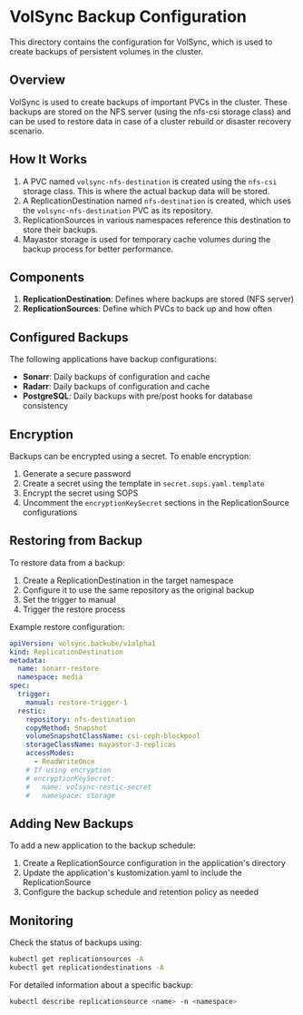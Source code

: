 # VolSync Backup Configuration

This directory contains the configuration for VolSync, which is used to create backups of persistent volumes in the cluster.

## Overview

VolSync is used to create backups of important PVCs in the cluster. These backups are stored on the NFS server (using the nfs-csi storage class) and can be used to restore data in case of a cluster rebuild or disaster recovery scenario.

## How It Works

1. A PVC named `volsync-nfs-destination` is created using the `nfs-csi` storage class. This is where the actual backup data will be stored.
2. A ReplicationDestination named `nfs-destination` is created, which uses the `volsync-nfs-destination` PVC as its repository.
3. ReplicationSources in various namespaces reference this destination to store their backups.
4. Mayastor storage is used for temporary cache volumes during the backup process for better performance.

## Components

1. **ReplicationDestination**: Defines where backups are stored (NFS server)
2. **ReplicationSources**: Define which PVCs to back up and how often

## Configured Backups

The following applications have backup configurations:

- **Sonarr**: Daily backups of configuration and cache
- **Radarr**: Daily backups of configuration and cache
- **PostgreSQL**: Daily backups with pre/post hooks for database consistency

## Encryption

Backups can be encrypted using a secret. To enable encryption:

1. Generate a secure password
2. Create a secret using the template in `secret.sops.yaml.template`
3. Encrypt the secret using SOPS
4. Uncomment the `encryptionKeySecret` sections in the ReplicationSource configurations

## Restoring from Backup

To restore data from a backup:

1. Create a ReplicationDestination in the target namespace
2. Configure it to use the same repository as the original backup
3. Set the trigger to manual
4. Trigger the restore process

Example restore configuration:

```yaml
apiVersion: volsync.backube/v1alpha1
kind: ReplicationDestination
metadata:
  name: sonarr-restore
  namespace: media
spec:
  trigger:
    manual: restore-trigger-1
  restic:
    repository: nfs-destination
    copyMethod: Snapshot
    volumeSnapshotClassName: csi-ceph-blockpool
    storageClassName: mayastor-3-replicas
    accessModes:
      - ReadWriteOnce
    # If using encryption
    # encryptionKeySecret:
    #   name: volsync-restic-secret
    #   namespace: storage
```

## Adding New Backups

To add a new application to the backup schedule:

1. Create a ReplicationSource configuration in the application's directory
2. Update the application's kustomization.yaml to include the ReplicationSource
3. Configure the backup schedule and retention policy as needed

## Monitoring

Check the status of backups using:

```bash
kubectl get replicationsources -A
kubectl get replicationdestinations -A
```

For detailed information about a specific backup:

```bash
kubectl describe replicationsource <name> -n <namespace>
```
